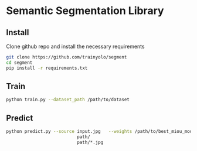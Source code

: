 # Semantic Segmentation Library

## Install

Clone github repo and install the necessary requirements

```bash
git clone https://github.com/trainyolo/segment
cd segment
pip install -r requirements.txt
```

## Train

```bash
python train.py --dataset_path /path/to/dataset
```

## Predict
```bash
python predict.py --source input.jpg   --weights /path/to/best_miou_model.pt
                           path/
                           path/*.jpg
```
